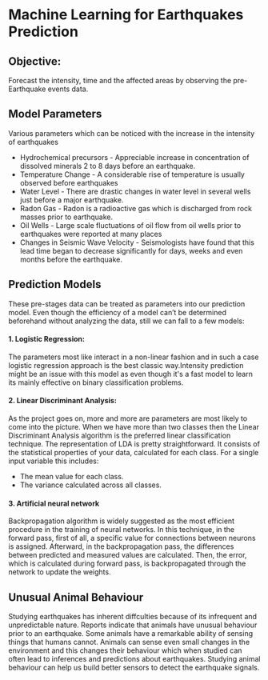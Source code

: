 # Machine Learning for Earthquakes Prediction

## Objective:
Forecast the intensity, time and the affected areas by observing the pre-Earthquake events data.

## Model Parameters
Various parameters which can be noticed with the increase in the intensity of earthquakes
- Hydrochemical precursors - Appreciable increase in concentration of dissolved minerals 2 to 8 days before an earthquake.
- Temperature Change - A considerable rise of temperature is usually observed before earthquakes
- Water Level - There are drastic changes in water level in several wells just before a major earthquake. 
- Radon Gas - Radon is a radioactive gas which is discharged from rock masses prior to earthquake. 
- Oil Wells - Large scale fluctuations of oil flow from oil wells prior to earthquakes were reported at many places
- Changes in Seismic Wave Velocity - Seismologists have found that this lead time began to decrease significantly for days, weeks and even months before the earthquake. 

## Prediction Models
These pre-stages data can be treated as parameters into our prediction model.
Even though the efficiency of a model can’t be determined beforehand without analyzing the data, still we can fall to a few models:
#### 1. Logistic Regression: 
The parameters most like interact in a non-linear fashion and in such a case logistic regression approach is the best classic way.Intensity prediction might be an issue with this model as even though it's a fast model to learn its mainly effective on binary classification problems. 
#### 2. Linear Discriminant Analysis: 
As the project goes on, more and more are parameters are most likely to come into the picture. When we have more than two classes then the Linear Discriminant Analysis algorithm is the preferred linear classification technique.
The representation of LDA is pretty straightforward. It consists of the statistical properties of your data, calculated for each class. For a single input variable this includes:
- The mean value for each class.
- The variance calculated across all classes.
#### 3. Artificial neural network
Backpropagation algorithm is widely suggested as the most efficient procedure in the training of neural networks. In this technique, in the forward pass, first of all, a specific value for connections between neurons is assigned. Afterward, in the backpropagation pass, the differences between predicted and measured values are calculated. Then, the error, which is calculated during forward pass, is backpropagated through the network to update the weights.

## Unusual Animal Behaviour
Studying earthquakes has inherent diffculties because of its infrequent and unpredictable nature. Reports indicate that animals have unusual behaviour prior to an earthquake. Some animals have a remarkable ability of sensing things that humans cannot. Animals can sense even small changes in the environment and this changes their behaviour which when studied can often lead to inferences and predictions about earthquakes. Studying animal behaviour can help us build better sensors to detect the earthquake signals. 
